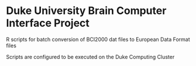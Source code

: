 # Duke University Brain Computer Interface Project

R scripts for batch conversion of BCI2000 dat files to European Data Format files

Scripts are configured to be executed on the Duke Computing Cluster
